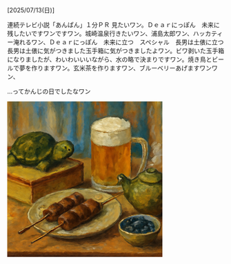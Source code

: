 [2025/07/13(日)]

連続テレビ小説「あんぱん」１分ＰＲ 見たいワン。Ｄｅａｒにっぽん　未来に残したいですワンですワン。城崎温泉行きたいワン、浦島太郎ワン、ハッカティー淹れるワン、Ｄｅａｒにっぽん　未来に立つ　スペシャル　長男は土俵に立つ　長男は土俵に気がつきました玉手箱に気がつきましたよワン。ビワ剥いた玉手箱になりましたが、わいわいいいながら、水の略で決まりですワン。焼き鳥とビールで夢を作りますワン。玄米茶を作りますワン、ブルーベリーあげますワンワン、

...ってかんじの日でしたなワン

<img width="360px" src="image.png">